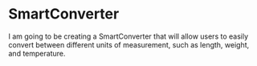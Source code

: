 # SmartConverter
I am going to be creating a SmartConverter that will allow users to easily convert between different units of measurement, such as length, weight, and temperature. 
